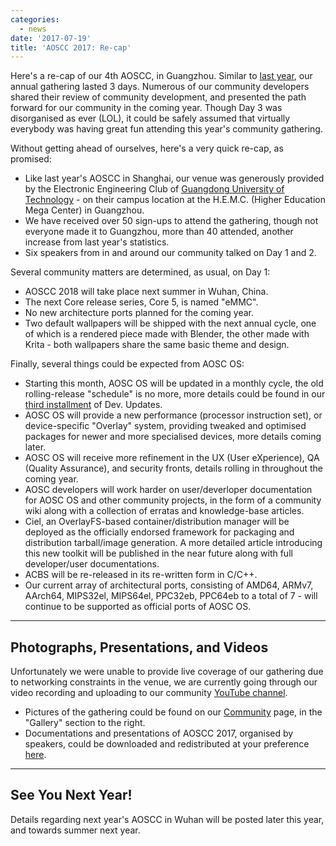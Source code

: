 ```yaml
---
categories:
  - news
date: '2017-07-19'
title: 'AOSCC 2017: Re-cap'
---
```



Here's a re-cap of our 4th AOSCC, in Guangzhou. Similar to
[last year](https://aosc.io/news/a-re-cap-our-3rd-aoscc), our annual gathering
lasted 3 days. Numerous of our community developers shared their review of
community development, and presented the path forward for our community in the
coming year. Though Day 3 was disorganised as ever (LOL), it could be safely
assumed that virtually everybody was having great fun attending this year's
community gathering.

Without getting ahead of ourselves, here's a very quick re-cap, as promised:

- Like last year's AOSCC in Shanghai, our venue was generously provided by
  the Electronic Engineering Club of
  [Guangdong University of Technology](http://www.gdut.edu.cn/) - on their
  campus location at the H.E.M.C. (Higher Education Mega Center) in Guangzhou.
- We have received over 50 sign-ups to attend the gathering, though not everyone
  made it to Guangzhou, more than 40 attended, another increase from last
  year's statistics.
- Six speakers from in and around our community talked on Day 1 and 2.

Several community matters are determined, as usual, on Day 1:

- AOSCC 2018 will take place next summer in Wuhan, China.
- The next Core release series, Core 5, is named "eMMC".
- No new architecture ports planned for the coming year.
- Two default wallpapers will be shipped with the next annual cycle, one of
  which is a rendered piece made with Blender, the other made with Krita -
  both wallpapers share the same basic theme and design.

Finally, several things could be expected from AOSC OS:

- Starting this month, AOSC OS will be updated in a monthly cycle, the old
  rolling-release "schedule" is no more, more details could be found in our
  [third installment](https://aosc.io/news/Dev-Updates-Issue-3-New-Update-Pattern)
  of Dev. Updates.
- AOSC OS will provide a new performance (processor instruction set), or
  device-specific "Overlay" system, providing tweaked and optimised packages
  for newer and more specialised devices, more details coming later.
- AOSC OS will receive more refinement in the UX (User eXperience), QA
  (Quality Assurance), and security fronts, details rolling in throughout the
  coming year.
- AOSC developers will work harder on user/deverloper documentation for AOSC
  OS and other community projects, in the form of a community wiki along with a
  collection of erratas and knowledge-base articles.
- Ciel, an OverlayFS-based container/distribution manager will be deployed
  as the officially endorsed framework for packaging and distribution
  tarball/image generation. A more detailed article introducing this new toolkit
  will be published in the near future along with full developer/user
  documentations.
- ACBS will be re-released in its re-written form in C/C++.
- Our current array of architectural ports, consisting of AMD64, ARMv7,
  AArch64, MIPS32el, MIPS64el, PPC32eb, PPC64eb to a total of 7 - will continue
  to be supported as official ports of AOSC OS.

--------

## Photographs, Presentations, and Videos

Unfortunately we were unable to provide live coverage of our gathering due to
networking constraints in the venue, we are currently going through our video
recording and uploading to our community
[YouTube channel](https://www.youtube.com/channel/UCQcEbjx5eVZYeH2Q59vPf9g).

- Pictures of the gathering could be found on our
  [Community](https://aosc.io/community) page, in the "Gallery" section
  to the right.
- Documentations and presentations of AOSCC 2017, organised by speakers,
  could be downloaded and redistributed at your preference
  [here](https://repo.aosc.io/aosc-documentation/aoscc-2017/).

--------

## See You Next Year!

Details regarding next year's AOSCC in Wuhan will be posted later this year,
and towards summer next year.
